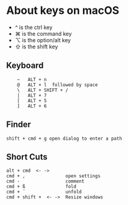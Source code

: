 # About keys on macOS
- ^ is the ctrl key
- ⌘ is the command key
- ⌥ is the option/alt key
- ⇧ is the shift key

## Keyboard ##

```
    ~   ALT + n
    @   ALT + l  followed by space
    \   ALT + SHIFT + /
    |   ALT + 7
    [   ALT + 5
    ]   ALT + 6
```

## Finder

```
shift + cmd + g open dialog to enter a path
```

## Short Cuts ##

```
alt + cmd  <- ->
cmd + ,               open settings
cmd -                 comment
cmd + ß               fold
cmd + ´               unfold
cmd + shift +  <- ->  Resize windows
```

